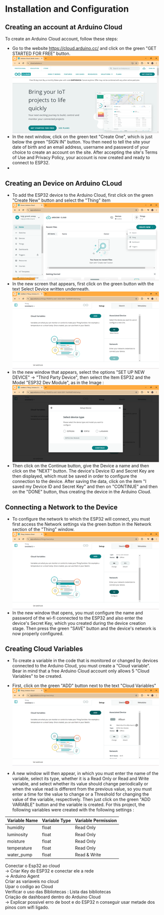 # Installation and Configuration

## Creating an account at Arduino Cloud
To create an Arduino Cloud account, follow these steps:
* Go to the website https://cloud.arduino.cc/ and click on the green "GET STARTED FOR FREE" button. <br>
![alt text](https://github.com/nrazp/greenhouse-iot-system/blob/main/Images/Arduino_Cloud_Account.png)
* In the next window, click on the green text "Create One", which is just below the green "SIGN IN" button. You then need to tell the site your date of birth and an email address, username and password of your choice to create an account on the site. After accepting the site's Terms of Use and Privacy Policy, your account is now created and ready to connect to ESP32.
* 
## Creating an Device on Arduino CLoud
* To add the ESP32 device to the Arduino Cloud, first click on the green "Create New" button and select the "Thing" item <br>
![alt text](https://github.com/nrazp/greenhouse-iot-system/blob/main/Images/Arduino_Cloud_New_Thing.png) 
* In the new screen that appears, first click on the green button with the text Select Device written underneath. <br>
![alt text](https://github.com/nrazp/greenhouse-iot-system/blob/main/Images/Arduino_Cloud_New_Device.png) 
* In the new window that appears, select the options "SET UP NEW DEVICE" -> "Third Party Device", then select the Item ESP32 and the Model "ESP32 Dev Module", as in the Image : <br>
![alt text](https://github.com/nrazp/greenhouse-iot-system/blob/main/Images/Arduino_Cloud_Model_Selection.png)
* Then click on the Continue button, give the Device a name and then click on the "NEXT" button. The device's Device ID and Secret Key are then displayed, which must be saved in order to configure the connection to the device. After saving the data, click on the item "I saved my Device ID and Secret Key" and then on "CONTINUE" and then on the "DONE" button, thus creating the device in the Arduino Cloud.

## Connecting a Network to the Device

* To configure the network to which the ESP32 will connect, you must first access the Network settings via the green button in the Network section of the "Thing" window. <br>
![alt text](https://github.com/nrazp/greenhouse-iot-system/blob/main/Images/Arduino_Cloud_Network_Setup.png)
* In the new window that opens, you must configure the name and password of the wi-fi connected to the ESP32 and also enter the device's Secret Key, which you created during the device creation stage. Then press the green "SAVE" button and the device's network is now properly configured.

## Creating Cloud Variables

* To create a variable in the code that is monitored or changed by devices connected to the Arduino Cloud, you must create a "Cloud variable". Bear in mind that a free Arduino Cloud account only allows 5 "Cloud Variables" to be created. 

* First, click on the green "ADD" button next to the text "Cloud Variables" <br>
![alt text](https://github.com/nrazp/greenhouse-iot-system/blob/main/Images/Arduino_Cloud_New_Variable.png)
* A new window will then appear, in which you must enter the name of the variable, select its type, whether it is a Read Only or Read and Write variable, and select whether its value should change periodically or when the value read is different from the previous value, so you must enter a time for the value to change or a Threshold for changing the value of the variable, respectively. Then just click on the green "ADD VARIABLE" button and the variable is created. For this project, the following variables were created with the following settings : <br>

| Variable Name | Variable Type | Variable Permission | 
| --- | --- | --- |
| humidity | float | Read Only |
| luminosity | float | Read Only |
| moisture | float | Read Only |
| temperature | float | Read Only |
| water_pump | float | Read & Write |



Conectar o Esp32 ao cloud <br>
-> Criar Key do ESP32 e conectar ele a rede <br>
-> Arduino Agent <br>
Criar as variaveis no cloud <br>
Upar o codigo ao Cloud <br>
Verificar o uso das Bibliotecas : Lista das bibliotecas <br>
Criação de dashboard dentro do Arduino Cloud <br>
-> Explicar possivel erro de boot e do ESP32 n conseguir usar metade dos pinos com wifi ligado. <br>

